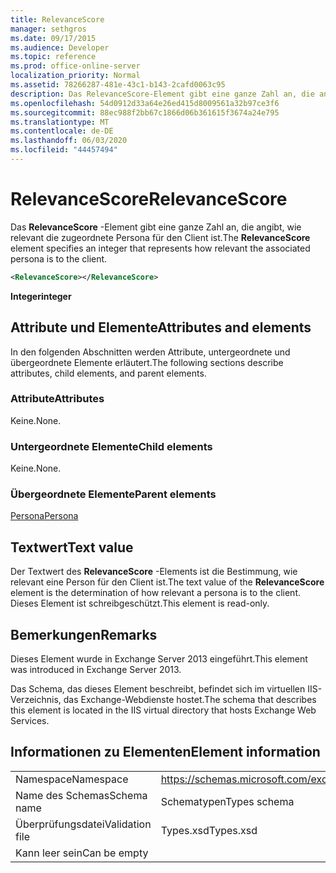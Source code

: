 ```yaml
---
title: RelevanceScore
manager: sethgros
ms.date: 09/17/2015
ms.audience: Developer
ms.topic: reference
ms.prod: office-online-server
localization_priority: Normal
ms.assetid: 78266287-481e-43c1-b143-2cafd0063c95
description: Das RelevanceScore-Element gibt eine ganze Zahl an, die angibt, wie relevant die zugeordnete Persona für den Client ist.
ms.openlocfilehash: 54d0912d33a64e26ed415d8009561a32b97ce3f6
ms.sourcegitcommit: 88ec988f2bb67c1866d06b361615f3674a24e795
ms.translationtype: MT
ms.contentlocale: de-DE
ms.lasthandoff: 06/03/2020
ms.locfileid: "44457494"
---
```

# <a name="relevancescore"></a><span data-ttu-id="dc031-103">RelevanceScore</span><span class="sxs-lookup"><span data-stu-id="dc031-103">RelevanceScore</span></span>

<span data-ttu-id="dc031-104">Das **RelevanceScore** -Element gibt eine ganze Zahl an, die angibt, wie relevant die zugeordnete Persona für den Client ist.</span><span class="sxs-lookup"><span data-stu-id="dc031-104">The **RelevanceScore** element specifies an integer that represents how relevant the associated persona is to the client.</span></span> 
  
```XML
<RelevanceScore></RelevanceScore>
```

 <span data-ttu-id="dc031-105">**Integer**</span><span class="sxs-lookup"><span data-stu-id="dc031-105">**integer**</span></span>
## <a name="attributes-and-elements"></a><span data-ttu-id="dc031-106">Attribute und Elemente</span><span class="sxs-lookup"><span data-stu-id="dc031-106">Attributes and elements</span></span>

<span data-ttu-id="dc031-107">In den folgenden Abschnitten werden Attribute, untergeordnete und übergeordnete Elemente erläutert.</span><span class="sxs-lookup"><span data-stu-id="dc031-107">The following sections describe attributes, child elements, and parent elements.</span></span>
  
### <a name="attributes"></a><span data-ttu-id="dc031-108">Attribute</span><span class="sxs-lookup"><span data-stu-id="dc031-108">Attributes</span></span>

<span data-ttu-id="dc031-109">Keine.</span><span class="sxs-lookup"><span data-stu-id="dc031-109">None.</span></span>
  
### <a name="child-elements"></a><span data-ttu-id="dc031-110">Untergeordnete Elemente</span><span class="sxs-lookup"><span data-stu-id="dc031-110">Child elements</span></span>

<span data-ttu-id="dc031-111">Keine.</span><span class="sxs-lookup"><span data-stu-id="dc031-111">None.</span></span>
  
### <a name="parent-elements"></a><span data-ttu-id="dc031-112">Übergeordnete Elemente</span><span class="sxs-lookup"><span data-stu-id="dc031-112">Parent elements</span></span>

[<span data-ttu-id="dc031-113">Persona</span><span class="sxs-lookup"><span data-stu-id="dc031-113">Persona</span></span>](persona.md)
  
## <a name="text-value"></a><span data-ttu-id="dc031-114">Textwert</span><span class="sxs-lookup"><span data-stu-id="dc031-114">Text value</span></span>

<span data-ttu-id="dc031-115">Der Textwert des **RelevanceScore** -Elements ist die Bestimmung, wie relevant eine Person für den Client ist.</span><span class="sxs-lookup"><span data-stu-id="dc031-115">The text value of the **RelevanceScore** element is the determination of how relevant a persona is to the client.</span></span> <span data-ttu-id="dc031-116">Dieses Element ist schreibgeschützt.</span><span class="sxs-lookup"><span data-stu-id="dc031-116">This element is read-only.</span></span> 
  
## <a name="remarks"></a><span data-ttu-id="dc031-117">Bemerkungen</span><span class="sxs-lookup"><span data-stu-id="dc031-117">Remarks</span></span>

<span data-ttu-id="dc031-118">Dieses Element wurde in Exchange Server 2013 eingeführt.</span><span class="sxs-lookup"><span data-stu-id="dc031-118">This element was introduced in Exchange Server 2013.</span></span>
  
<span data-ttu-id="dc031-119">Das Schema, das dieses Element beschreibt, befindet sich im virtuellen IIS-Verzeichnis, das Exchange-Webdienste hostet.</span><span class="sxs-lookup"><span data-stu-id="dc031-119">The schema that describes this element is located in the IIS virtual directory that hosts Exchange Web Services.</span></span>
  
## <a name="element-information"></a><span data-ttu-id="dc031-120">Informationen zu Elementen</span><span class="sxs-lookup"><span data-stu-id="dc031-120">Element information</span></span>

|||
|:-----|:-----|
|<span data-ttu-id="dc031-121">Namespace</span><span class="sxs-lookup"><span data-stu-id="dc031-121">Namespace</span></span>  <br/> |https://schemas.microsoft.com/exchange/services/2006/types  <br/> |
|<span data-ttu-id="dc031-122">Name des Schemas</span><span class="sxs-lookup"><span data-stu-id="dc031-122">Schema name</span></span>  <br/> |<span data-ttu-id="dc031-123">Schematypen</span><span class="sxs-lookup"><span data-stu-id="dc031-123">Types schema</span></span>  <br/> |
|<span data-ttu-id="dc031-124">Überprüfungsdatei</span><span class="sxs-lookup"><span data-stu-id="dc031-124">Validation file</span></span>  <br/> |<span data-ttu-id="dc031-125">Types.xsd</span><span class="sxs-lookup"><span data-stu-id="dc031-125">Types.xsd</span></span>  <br/> |
|<span data-ttu-id="dc031-126">Kann leer sein</span><span class="sxs-lookup"><span data-stu-id="dc031-126">Can be empty</span></span>  <br/> ||
   

